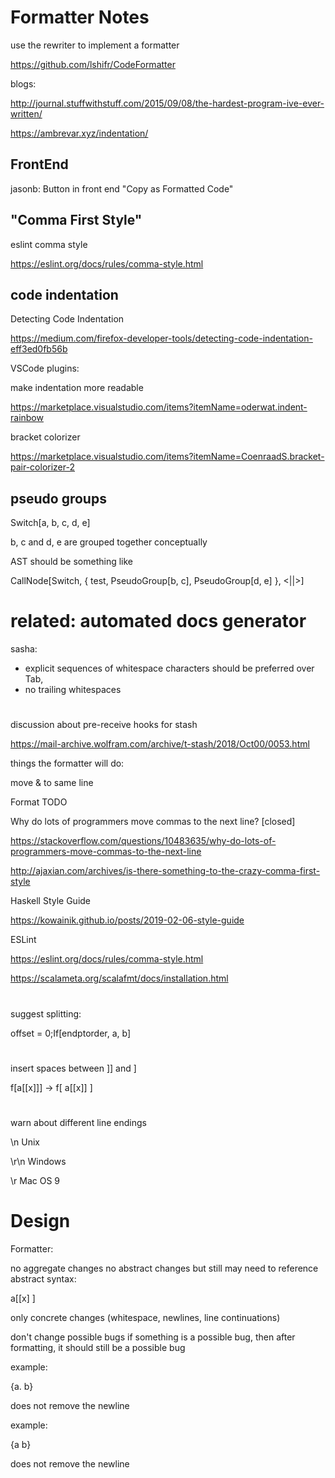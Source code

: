 # Formatter Notes



use the rewriter to implement a formatter

https://github.com/lshifr/CodeFormatter








blogs:

http://journal.stuffwithstuff.com/2015/09/08/the-hardest-program-ive-ever-written/

https://ambrevar.xyz/indentation/




## FrontEnd

jasonb:
Button in front end "Copy as Formatted Code"






## "Comma First Style"

eslint comma style

https://eslint.org/docs/rules/comma-style.html







## code indentation


Detecting Code Indentation

https://medium.com/firefox-developer-tools/detecting-code-indentation-eff3ed0fb56b




VSCode plugins:

make indentation more readable

https://marketplace.visualstudio.com/items?itemName=oderwat.indent-rainbow


bracket colorizer

https://marketplace.visualstudio.com/items?itemName=CoenraadS.bracket-pair-colorizer-2







## pseudo groups


Switch[a, b, c, d, e]


b, c   and   d, e   are grouped together conceptually



AST should be something like



CallNode[Switch, { test, PseudoGroup[b, c], PseudoGroup[d, e] }, <||>]














# related: automated docs generator







sasha:
* explicit sequences of whitespace characters should be preferred over Tab,
* no trailing whitespaces






#
discussion about pre-receive hooks for stash

https://mail-archive.wolfram.com/archive/t-stash/2018/Oct00/0053.html







things the formatter will do:


move & to same line


























Format TODO






Why do lots of programmers move commas to the next line? [closed]

https://stackoverflow.com/questions/10483635/why-do-lots-of-programmers-move-commas-to-the-next-line







http://ajaxian.com/archives/is-there-something-to-the-crazy-comma-first-style




Haskell Style Guide

https://kowainik.github.io/posts/2019-02-06-style-guide





ESLint

https://eslint.org/docs/rules/comma-style.html






https://scalameta.org/scalafmt/docs/installation.html






#
suggest splitting:

offset = 0;If[endptorder, a, b]




#
insert spaces between ]] and ]

f[a[[x]]]  ->  f[ a[[x]] ]




#
warn about different line endings

\n Unix

\r\n Windows

\r Mac OS 9





















# Design

Formatter:

no aggregate changes
no abstract changes
   but still may need to reference abstract syntax:

a[[x] ]

only concrete changes (whitespace, newlines, line continuations)

don't change possible bugs
if something is a possible bug, then after formatting, it should still be a possible bug

example:

{a.
b}

does not remove the newline

example:

{a
b}

does not remove the newline







